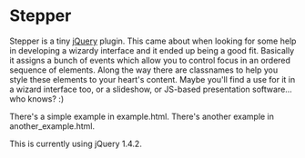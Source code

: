 # Stepper

Stepper is a tiny [jQuery](http://jquery.com) plugin. This came about when looking for some help in developing a wizardy interface and it ended up being a good fit. Basically it assigns a bunch of events which allow you to control focus in an ordered sequence of elements. Along the way there are classnames to help you style these elements to your heart's content. Maybe you'll find a use for it in a wizard interface too, or a slideshow,  or JS-based presentation software... who knows? :)

There's a simple example in example.html. There's another example in another_example.html.

This is currently using jQuery 1.4.2.
